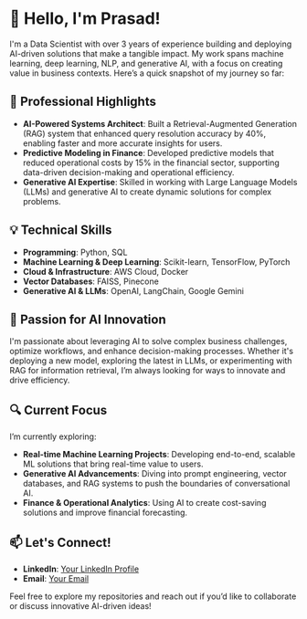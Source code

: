 # 👋 Hello, I'm Prasad!

I'm a Data Scientist with over 3 years of experience building and deploying AI-driven solutions that make a tangible impact. My work spans machine learning, deep learning, NLP, and generative AI, with a focus on creating value in business contexts. Here’s a quick snapshot of my journey so far:

## 🚀 Professional Highlights
- **AI-Powered Systems Architect**: Built a Retrieval-Augmented Generation (RAG) system that enhanced query resolution accuracy by 40%, enabling faster and more accurate insights for users.
- **Predictive Modeling in Finance**: Developed predictive models that reduced operational costs by 15% in the financial sector, supporting data-driven decision-making and operational efficiency.
- **Generative AI Expertise**: Skilled in working with Large Language Models (LLMs) and generative AI to create dynamic solutions for complex problems.

## 💡 Technical Skills
- **Programming**: Python, SQL
- **Machine Learning & Deep Learning**: Scikit-learn, TensorFlow, PyTorch
- **Cloud & Infrastructure**: AWS Cloud, Docker
- **Vector Databases**: FAISS, Pinecone
- **Generative AI & LLMs**: OpenAI, LangChain, Google Gemini

## 🌱 Passion for AI Innovation
I'm passionate about leveraging AI to solve complex business challenges, optimize workflows, and enhance decision-making processes. Whether it's deploying a new model, exploring the latest in LLMs, or experimenting with RAG for information retrieval, I’m always looking for ways to innovate and drive efficiency.

## 🔍 Current Focus
I’m currently exploring:
- **Real-time Machine Learning Projects**: Developing end-to-end, scalable ML solutions that bring real-time value to users.
- **Generative AI Advancements**: Diving into prompt engineering, vector databases, and RAG systems to push the boundaries of conversational AI.
- **Finance & Operational Analytics**: Using AI to create cost-saving solutions and improve financial forecasting.

## 📫 Let's Connect!
- **LinkedIn**: [Your LinkedIn Profile](https://www.linkedin.com/in/yourusername)
- **Email**: [Your Email](mailto:your.email@example.com)

Feel free to explore my repositories and reach out if you’d like to collaborate or discuss innovative AI-driven ideas!
